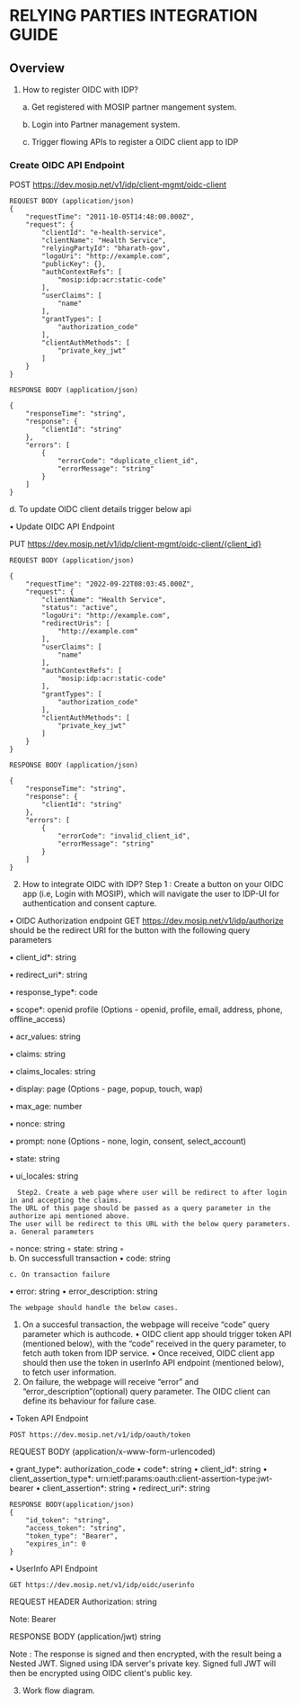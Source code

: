 # RELYING PARTIES INTEGRATION GUIDE

## Overview




1.	How to register OIDC with IDP?

	a. Get registered with MOSIP partner mangement system.
  
	b. Login into Partner management system.
  
	c. Trigger flowing APIs to register a OIDC client app to IDP

### Create OIDC API Endpoint

POST https://dev.mosip.net/v1/idp/client-mgmt/oidc-client

```jsonc
REQUEST BODY (application/json)
{
	"requestTime": "2011-10-05T14:48:00.000Z",
	"request": {
		"clientId": "e-health-service",
		"clientName": "Health Service",
		"relyingPartyId": "bharath-gov",
		"logoUri": "http://example.com",
		"publicKey": {},
		"authContextRefs": [
			"mosip:idp:acr:static-code"
		],
		"userClaims": [
			"name"
		],
		"grantTypes": [
			"authorization_code"
		],
		"clientAuthMethods": [
			"private_key_jwt"
		]
	}
}
```

```jsonc
RESPONSE BODY (application/json)

{
	"responseTime": "string",
	"response": {
		"clientId": "string"
	},
	"errors": [
		{
			"errorCode": "duplicate_client_id",
			"errorMessage": "string"
		}
	]
}
```





d.	To update OIDC client details trigger below api

•	Update OIDC API Endpoint

PUT https://dev.mosip.net/v1/idp/client-mgmt/oidc-client/{client_id}

```jsonc
REQUEST BODY (application/json)

{
	"requestTime": "2022-09-22T08:03:45.000Z",
	"request": {
		"clientName": "Health Service",
		"status": "active",
		"logoUri": "http://example.com",
		"redirectUris": [
			"http://example.com"
		],
		"userClaims": [
			"name"
		],
		"authContextRefs": [
			"mosip:idp:acr:static-code"
		],
		"grantTypes": [
			"authorization_code"
		],
		"clientAuthMethods": [
			"private_key_jwt"
		]
	}
}
```

```jsonc
RESPONSE BODY (application/json)

{
	"responseTime": "string",
	"response": {
		"clientId": "string"
	},
	"errors": [
		{
			"errorCode": "invalid_client_id",
			"errorMessage": "string"
		}
	]
}
```


2.	How to integrate OIDC with IDP?
	Step 1 : Create a button on your OIDC app (i.e, Login with MOSIP), which will navigate the user to IDP-UI for authentication and consent capture.

•	OIDC Authorization endpoint
	GET https://dev.mosip.net/v1/idp/authorize should be the redirect URI for the button
with the following query parameters

•	client_id*: string

•	redirect_uri*: string

•	response_type*: code

•	scope*: openid profile (Options - openid, profile, email, address, phone, offline_access)

•	acr_values: string

•	claims: string

•	claims_locales: string

•	display: page (Options - page, popup, touch, wap)

•	max_age: number

•	nonce: string

•	prompt: none (Options - none, login, consent, select_account)

•	state: string

•	ui_locales: string	
	
	  Step2. Create a web page where user will be redirect to after login in and accepting the claims.
	The URL of this page should be passed as a query parameter in the authorize api mentioned above.
	The user will be redirect to this URL with the below query parameters.
	a. General parameters
◦	nonce: string
◦	state: string
◦	
	b. On successfull transaction
•	code: string

	c. On transaction failure
•	error: string
•	error_description: string
	
	The webpage should handle the below cases.

1.	On a succesful transaction, the webpage will receive “code” query parameter which is authcode.
•	OIDC client app should trigger token API (mentioned below), with the “code” received in the query parameter, to fetch auth token from IDP service.
•	Once received, OIDC client app should then use the token in userInfo API endpoint (mentioned below), to fetch user information.
2.	On failure, the webpage will receive “error” and “error_description”(optional) query parameter. The OIDC client can define its behaviour for failure case.

•	Token API Endpoint

	POST https://dev.mosip.net/v1/idp/oauth/token

REQUEST BODY (application/x-www-form-urlencoded)

•	grant_type*: authorization_code
•	code*: string
•	client_id*: string
•	client_assertion_type*: urn:ietf:params:oauth:client-assertion-type:jwt-bearer
•	client_assertion*: string
•	redirect_uri*: string

```jsonc
RESPONSE BODY(application/json)
{
	"id_token": "string",
	"access_token": "string",
	"token_type": "Bearer",
	"expires_in": 0
}
```

•	UserInfo API Endpoint

	GET https://dev.mosip.net/v1/idp/oidc/userinfo

REQUEST HEADER
	Authorization: string

Note: Bearer <access token as received in token endpoint response>

RESPONSE BODY (application/jwt)
	string<jwt>
	
Note : The response is signed and then encrypted, with the result being a Nested JWT. Signed using IDA server's private key. Signed full JWT will then be encrypted using OIDC client's public key.

3.	Work flow diagram.
